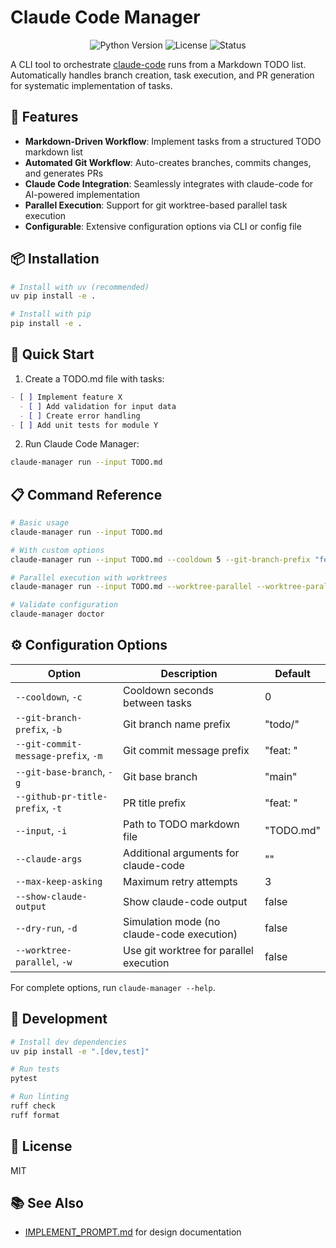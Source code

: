 # Claude Code Manager

<p align="center">
  <img src="https://img.shields.io/badge/python-3.11+-blue.svg" alt="Python Version">
  <img src="https://img.shields.io/badge/license-MIT-green.svg" alt="License">
  <img src="https://img.shields.io/badge/status-alpha-orange.svg" alt="Status">
</p>

A CLI tool to orchestrate [claude-code](https://docs.anthropic.com/en/docs/claude-code) runs from a Markdown TODO list. Automatically handles branch creation, task execution, and PR generation for systematic implementation of tasks.

## 🌟 Features

- **Markdown-Driven Workflow**: Implement tasks from a structured TODO markdown list
- **Automated Git Workflow**: Auto-creates branches, commits changes, and generates PRs
- **Claude Code Integration**: Seamlessly integrates with claude-code for AI-powered implementation
- **Parallel Execution**: Support for git worktree-based parallel task execution
- **Configurable**: Extensive configuration options via CLI or config file

## 📦 Installation

```bash
# Install with uv (recommended)
uv pip install -e .

# Install with pip
pip install -e .
```

## 🚀 Quick Start

1. Create a TODO.md file with tasks:

```markdown
- [ ] Implement feature X
  - [ ] Add validation for input data
  - [ ] Create error handling
- [ ] Add unit tests for module Y
```

2. Run Claude Code Manager:

```bash
claude-manager run --input TODO.md
```

## 📋 Command Reference

```bash
# Basic usage
claude-manager run --input TODO.md

# With custom options
claude-manager run --input TODO.md --cooldown 5 --git-branch-prefix "feature/" --max-keep-asking 5

# Parallel execution with worktrees
claude-manager run --input TODO.md --worktree-parallel --worktree-parallel-max-semaphore 3

# Validate configuration
claude-manager doctor
```

## ⚙️ Configuration Options

| Option | Description | Default |
|--------|-------------|---------|
| `--cooldown`, `-c` | Cooldown seconds between tasks | 0 |
| `--git-branch-prefix`, `-b` | Git branch name prefix | "todo/" |
| `--git-commit-message-prefix`, `-m` | Git commit message prefix | "feat: " |
| `--git-base-branch`, `-g` | Git base branch | "main" |
| `--github-pr-title-prefix`, `-t` | PR title prefix | "feat: " |
| `--input`, `-i` | Path to TODO markdown file | "TODO.md" |
| `--claude-args` | Additional arguments for claude-code | "" |
| `--max-keep-asking` | Maximum retry attempts | 3 |
| `--show-claude-output` | Show claude-code output | false |
| `--dry-run`, `-d` | Simulation mode (no claude-code execution) | false |
| `--worktree-parallel`, `-w` | Use git worktree for parallel execution | false |

For complete options, run `claude-manager --help`.

## 🧪 Development

```bash
# Install dev dependencies
uv pip install -e ".[dev,test]"

# Run tests
pytest

# Run linting
ruff check
ruff format
```

## 📄 License

MIT

## 📚 See Also

- [IMPLEMENT_PROMPT.md](./IMPLEMENT_PROMPT.md) for design documentation